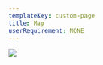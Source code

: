 ```yaml
---
templateKey: custom-page
title: Map
userRequirement: NONE
---
```



![](/img/rdc22_map_fnv_final.png)